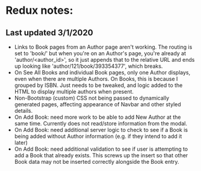 # Redux notes:
## Last updated 3/1/2020

- Links to Book pages from an Author page aren't working. The routing is set to 'book/<isbn>' but when you're on an Author's page, you're already at 'author/<author_id>', so it just appends that to the relative URL and ends up looking like 'author/121/book/393354377', which breaks.
- On See All Books and individual Book pages, only one Author displays, even when there are multiple Authors. On Books, this is because I grouped by ISBN. Just needs to be tweaked, and logic added to the HTML to display multiple authors when present.
- Non-Bootstrap (custom) CSS not being passed to dynamically generated pages, affecting appearance of Navbar and other styled details.
- On Add Book: need more work to be able to add New Author at the same time. Currently does not read/store information from the modal.
- On Add Book: need additional server logic to check to see if a Book is being added without Author information (e.g. if they intend to add it later)
- On Add Book: need additional validation to see if user is attempting to add a Book that already exists. This screws up the insert so that other Book data may not be inserted correctly alongside the Book entry.
